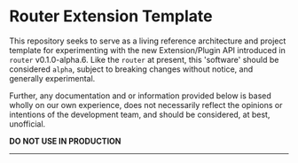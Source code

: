 # Router Extension Template

This repository seeks to serve as a living reference architecture and project template for experimenting with the new Extension/Plugin API introduced in `router` v0.1.0-alpha.6.
Like the `router` at present, this 'software' should be considered `alpha`, subject to breaking changes without notice, and generally experimental. 

Further, any documentation and or information provided below is based wholly on our own experience, does not necessarily reflect the opinions or intentions of the development team, and should be considered, at best, unofficial. 

**DO NOT USE IN PRODUCTION** 

***
 
